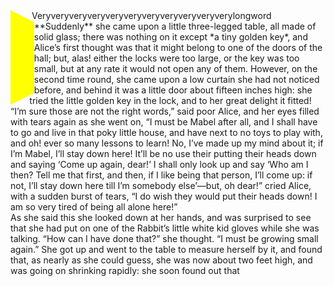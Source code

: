 
<head>
<meta charset='UTF-8'>
<meta http-equiv="Permissions-Policy" content="interest-cohort=()">
<meta http-equiv="Permissions-Policy" content="browsing-topics=()">
<link rel=stylesheet href='./reset.css'>
<link rel=stylesheet href='./demo-galley.css'>

<style>

/*.line {
  display:                inline-block;
  width:                  100%;
  text-align-last:        justify; }
.line[first]               { letter-spacing:  0.1px; }
.line:nth-last-of-type(2n+1) { background-color:  skyblue; }
.line[first]               { color:  green; }
.line[last]                {
  color:                  red;
  text-align:             center;
  text-align-last:        center; }
.line[index="5"]           { color:  blue; }
div .line:nth-of-type(-n+2)    { color:  #f00; }
*/

pusher {
  display:                block;
  float:                  left;
  clear:                  both;
  --path:
    0mm   0mm,
    10mm  5mm,
    10mm  10mm,
    10mm  15mm,
    10mm  20mm,
    10mm  25mm,
    10mm  30mm,
    10mm  35mm,
    0mm  40mm;
  shape-outside:          polygon( var(--path) );
  clip-path:              polygon( var(--path) );
  background-color:       yellow;
  height:                 80mm;
  width:                  80mm;
  outline:                1px dotted blue; }


</style>


</head>

<galley>
<pusher></pusher>
<div>Very&shy;very&shy;very&shy;very&shy;very&shy;very&shy;very&shy;very&shy;very&shy;very&shy;very&shy;long&shy;word **Suddenly** she came upon a little three-legged table, all made of solid glass; there was nothing on it except *a tiny golden key*, and Alice’s first thought was that it might belong to one of the doors of the hall; but, alas! either the locks were too large, or the key was too small, but at any rate it would not open any of them. However, on the second time round, she came upon a low curtain she had not noticed before, and behind it was a little door about fifteen inches high: she tried the little golden key in the lock, and to her great delight it fitted!</div>
<div>“I’m sure those are not the right words,” said poor Alice, and her eyes filled with tears again as she went on, “I must be Mabel after all, and I shall have to go and live in that poky little house, and have next to no toys to play with, and oh! ever so many lessons to learn! No, I’ve made up my mind about it; if I’m Mabel, I’ll stay down here! It’ll be no use their putting their heads down and saying ‘Come up again, dear!’ I shall only look up and say ‘Who am I then? Tell me that first, and then, if I like being that person, I’ll come up: if not, I’ll stay down here till I’m somebody else’—but, oh dear!” cried Alice, with a sudden burst of tears, “I do wish they would put their heads down! I am so very tired of being all alone here!”</div>
<div>As she said this she looked down at her hands, and was surprised to see that she had put on one of the Rabbit’s little white kid gloves while she was talking. “How can I have done that?” she thought. “I must be growing small again.” She got up and went to the table to measure herself by it, and found that, as nearly as she could guess, she was now about two feet high, and was going on shrinking rapidly: she soon found out that</div>
</galley>


<script src='/browserified/mudom.js'></script>
<script src='./mudom2.js'></script>
<script src='./ops2.js'></script>

